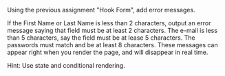 Using the previous assignment "Hook Form", add error messages.

If the First Name or Last Name is less than 2 characters, output an error message saying that field must be at least 2 characters.
The e-mail is less than 5 characters, say the field must be at lease 5 characters.
The passwords must match and be at least 8 characters.
These messages can appear right when you render the page, and will disappear in real time.

Hint: Use state and conditional rendering.